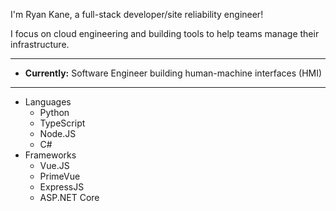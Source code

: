 I'm Ryan Kane, a full-stack developer/site reliability engineer!

I focus on cloud engineering and building tools to help teams manage their infrastructure.  

---
- **Currently:** Software Engineer building human-machine interfaces (HMI)
--- 

- Languages
  - Python
  - TypeScript
  - Node.JS
  - C#
- Frameworks
  - Vue.JS
  - PrimeVue
  - ExpressJS
  - ASP.NET Core

